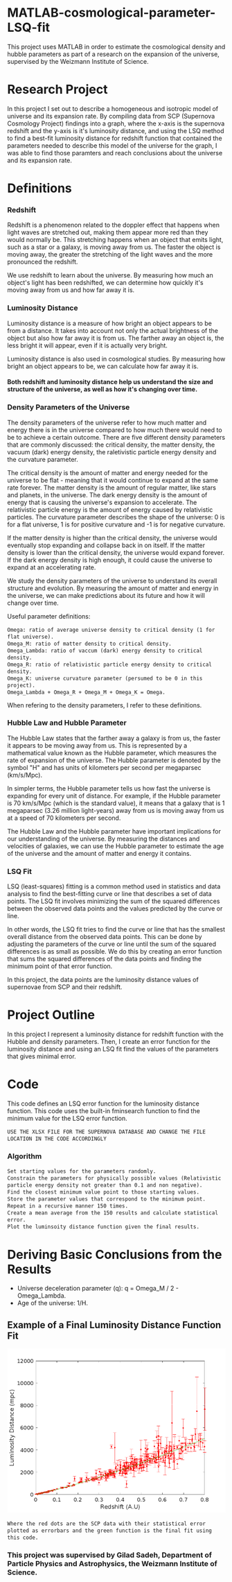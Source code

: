# MATLAB-cosmological-parameter-LSQ-fit
This project uses MATLAB in order to estimate the cosmological density and hubble parameters as part of a research on the expansion of the universe, supervised by the Weizmann Institute of Science.

# Research Project

  In this project I set out to describe a homogeneous and isotropic model of universe and its expansion rate.
  By compiling data from SCP (Supernova Cosmology Project) findings into a graph, where the x-axis is the supernova redshift 
  and the y-axis is it's luminosity distance, and using the LSQ method to find a best-fit luminosity distance for redshift function 
  that contained the parameters needed to describe this model of the universe for the graph, I was able to find those paramters and 
  reach conclusions about the universe and its expansion rate.

# Definitions

  ### Redshift
  Redshift is a phenomenon related to the doppler effect that happens when light waves are stretched out, making them appear more 
  red than they would normally be. This stretching happens when an object that emits light, such as a star or a galaxy, is moving 
  away from us. The faster the object is moving away, the greater the stretching of the light waves and the more pronounced the 
  redshift.

  We use redshift to learn about the universe. By measuring how much an object's light has been redshifted, we can determine
  how quickly it's moving away from us and how far away it is.

  ### Luminosity Distance
  Luminosity distance is a measure of how bright an object appears to be from a distance. It takes into account not only the actual 
  brightness of the object but also how far away it is from us. The farther away an object is, the less bright it will appear, 
  even if it is actually very bright.

  Luminosity distance is also used in cosmological studies. By measuring how bright an object appears to be, we can calculate how 
  far away it is. 
  
  #### Both redshift and luminosity distance help us understand the size and structure of the universe, as well as how it's changing over time.
  
  ### Density Parameters of the Universe
  The density parameters of the universe refer to how much matter and energy there is in the universe compared to how much there 
  would need to be to achieve a certain outcome. There are five different density parameters that are commonly discussed: the 
  critical density, the matter density, the vacuum (dark) energy density, the raletivistic particle energy density and the curvature 
  parameter.

  The critical density is the amount of matter and energy needed for the universe to be flat - meaning that it would continue to 
  expand at the same rate forever. The matter density is the amount of regular matter, like stars and planets, in the universe. The 
  dark energy density is the amount of energy that is causing the universe's expansion to accelerate. The relativistic particle energy 
  is the amount of energy caused by relativistic particles. The curvature parameter describes the shape of the universe: 0 is for a 
  flat universe, 1 is for positive curvature and -1 is for negative curvature.

  If the matter density is higher than the critical density, the universe would eventually stop expanding and collapse back in on 
  itself. If the matter density is lower than the critical density, the universe would expand forever. If the dark energy density is 
  high enough, it could cause the universe to expand at an accelerating rate.

  We study the density parameters of the universe to understand its overall structure and evolution. By measuring the amount of matter 
  and energy in the universe, we can make predictions about its future and how it will change over time.
    
  Useful parameter definitions:
  
    Omega: ratio of average universe density to critical density (1 for flat universe).
    Omega_M: ratio of matter density to critical density.
    Omega_Lambda: ratio of vaccum (dark) energy density to critical density.
    Omega_R: ratio of relativistic particle energy density to critical density.
    Omega_K: universe curvature parameter (persumed to be 0 in this project).
    Omega_Lambda + Omega_R + Omega_M + Omega_K = Omega.
    
  When refering to the density parameters, I refer to these definitions.
    
  ### Hubble Law and Hubble Parameter
  The Hubble Law states that the farther away a galaxy is from us, the faster it appears to be moving away from us. This is represented 
  by a mathematical value known as the Hubble parameter, which measures the rate of expansion of the universe. The Hubble parameter is 
  denoted by the symbol "H" and has units of kilometers per second per megaparsec (km/s/Mpc).

  In simpler terms, the Hubble parameter tells us how fast the universe is expanding for every unit of distance. For example, if the 
  Hubble parameter is 70 km/s/Mpc (which is the standard value), it means that a galaxy that is 1 megaparsec (3.26 million light-years) 
  away from us is moving away from us at a speed of 70 kilometers per second.

  The Hubble Law and the Hubble parameter have important implications for our understanding of the universe. By measuring the distances 
  and velocities of galaxies, we can use the Hubble parameter to estimate the age of the universe and the amount of matter and energy it 
  contains.
  
  ### LSQ Fit
  LSQ (least-squares) fitting is a common method used in statistics and data analysis to find the best-fitting curve or line that 
  describes a set of data points. The LSQ fit involves minimizing the sum of the squared differences between the observed data points and 
  the values predicted by the curve or line.

  In other words, the LSQ fit tries to find the curve or line that has the smallest overall distance from the observed data points. This 
  can be done by adjusting the parameters of the curve or line until the sum of the squared differences is as small as possible. We do this 
  by creating an error function that sums the squared differences of the data points and finding the minimum point of that error function.
    
  In this project, the data points are the luminosity distance values of supernovae from SCP and their redshift.

# Project Outline
    
  In this project I represent a luminosity distance for redshift function with the Hubble and density parameters. Then, I create an error 
  function for the luminosity distance and using an LSQ fit find the values of the parameters that gives minimal error.
    

# Code

  This code defines an LSQ error function for the luminosity distance function.
  This code uses the built-in fminsearch function to find the minimum value for the LSQ error function.
  
    USE THE XLSX FILE FOR THE SUPERNOVA DATABASE AND CHANGE THE FILE LOCATION IN THE CODE ACCORDINGLY

### Algorithm

    Set starting values for the parameters randomly.
    Constrain the parameters for physically possible values (Relativistic particle energy density not greater than 0.1 and non negative).
    Find the closest minimum value point to those starting values.
    Store the parameter values that correspond to the minimum point.
    Repeat in a recursive manner 150 times.
    Create a mean average from the 150 results and calculate statistical error.
    Plot the luminsoity distance function given the final results.

# Deriving Basic Conclusions from the Results

  - Universe deceleration parameter (q): q = Omega_M / 2 - Omega_Lambda.
  - Age of the universe: 1/H.

## Example of a Final Luminosity Distance Function Fit
![image](https://github.com/NoRehovot/MATLAB-Cosmological-Parameter-LSQ-Fit/blob/main/final_function.png)
    
    Where the red dots are the SCP data with their statistical error plotted as errorbars and the green function is the final fit using this code.

### This project was supervised by Gilad Sadeh, Department of Particle Physics and Astrophysics, the Weizmann Institute of Science.
